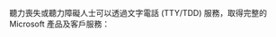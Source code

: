 <Token xmlns:xlink="http://www.w3.org/1999/xlink">聽力喪失或聽力障礙人士可以透過文字電話 (TTY/TDD) 服務，取得完整的 Microsoft 產品及客戶服務：</Token>

<!--HONumber=Jun16_HO4-->


